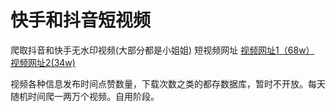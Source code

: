 # 快手和抖音短视频
爬取抖音和快手无水印视频(大部分都是小姐姐)
短视频网址
<a href="https://9r0q-my.sharepoint.com/:f:/g/personal/binbin_9r0q_onmicrosoft_com/EoW_KTyROyBFpcEeQThqPIkBrw_oOUM929zaDBLewHnTMA?e=pRsEkU">视频网址1（68w）</a>
<a href="https://9r0q-my.sharepoint.com/:f:/g/personal/binbin1_9r0q_onmicrosoft_com/Eq-QI1P-lBVIgysRmiY-OrEBYzOCqwVYB08JRpx1nE9PNQ?e=iPj01X">视频网址2(34w)</a>



视频各种信息发布时间点赞数量，下载次数之类的都存数据库，暂时不开放。每天随机时间爬一两万个视频。自用阶段。
